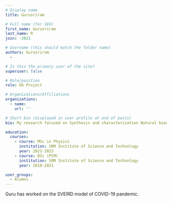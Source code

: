 ```yaml
---
# Display name
title: Gurusriram

# Full name (for SEO)
first_name: Gurusriram
last_name: R
join: -2021

# Username (this should match the folder name)
authors: Gurusriram
  -

# Is this the primary user of the site?
superuser: false

# Role/position
role: UG Project

# Organizations/Affiliations
organizations:
  - name:
    url: ''

# Short bio (displayed in user profile at end of posts)
bio: My research focused on Synthesis and characterization Natural biodegradable polymer electrolyte

education:
  courses:
    - course: MSc in Physics
      institution: SRM Institute of Science and Technology
      year: 2021-2023
    - course: BSc (PCM)
      institution: SRM Institute of Science and Technology
      year: 2018-2021

user_groups:
  - Alumni
---
```

Guru has worked on the SVEIRD model of COVID-19 pandemic.
